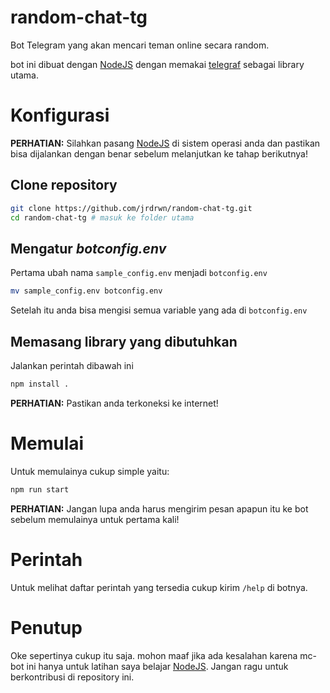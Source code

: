 # random-chat-tg

Bot Telegram yang akan mencari teman online secara random.

bot ini dibuat dengan [NodeJS](https://nodejs.dev/) dengan memakai [telegraf](https://github.com/telegraf/telegraf) sebagai library utama.

# Konfigurasi

**PERHATIAN:**
Silahkan pasang [NodeJS](https://nodejs.dev/) di sistem operasi anda dan pastikan bisa dijalankan dengan benar sebelum melanjutkan ke tahap berikutnya!

## Clone repository

```bash
git clone https://github.com/jrdrwn/random-chat-tg.git
cd random-chat-tg # masuk ke folder utama
```

## Mengatur _botconfig.env_

Pertama ubah nama `sample_config.env` menjadi `botconfig.env`

```bash
mv sample_config.env botconfig.env
```

Setelah itu anda bisa mengisi semua variable yang ada di `botconfig.env`

## Memasang library yang dibutuhkan

Jalankan perintah dibawah ini

```bash
npm install .
```

**PERHATIAN:**
Pastikan anda terkoneksi ke internet!

# Memulai

Untuk memulainya cukup simple yaitu:

```bash
npm run start
```

**PERHATIAN:**
Jangan lupa anda harus mengirim pesan apapun itu ke bot sebelum memulainya untuk pertama kali!

# Perintah

Untuk melihat daftar perintah yang tersedia cukup kirim `/help` di botnya.

# Penutup

Oke sepertinya cukup itu saja. mohon maaf jika ada kesalahan karena mc-bot ini hanya untuk latihan saya belajar [NodeJS](https://nodejs.dev/). Jangan ragu untuk berkontribusi di repository ini.

